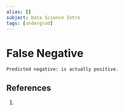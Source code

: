 ```yaml
---
alias: []
subject: Data Science Intro
tags: [undergrad]
---
```

# False Negative

```ad-note
Predicted negative: is actually positive.
```

## References
1. 